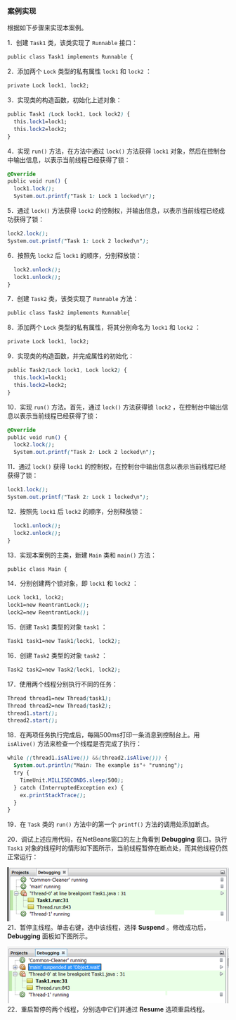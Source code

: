 ### 案例实现

根据如下步骤来实现本案例。

1．创建 `Task1` 类，该类实现了 `Runnable` 接口：

```css
public class Task1 implements Runnable {
```

2．添加两个 `Lock` 类型的私有属性 `lock1` 和 `lock2` ：

```css
private Lock lock1, lock2;
```

3．实现类的构造函数，初始化上述对象：

```css
public Task1 (Lock lock1, Lock lock2) {
  this.lock1=lock1;
  this.lock2=lock2;
}
```

4．实现 `run()` 方法，在方法中通过 `lock()` 方法获得 `lock1` 对象，然后在控制台中输出信息，以表示当前线程已经获得了锁：

```css
@Override
public void run() {
  lock1.lock();
  System.out.printf("Task 1: Lock 1 locked\n");
```

5．通过 `lock()` 方法获得 `lock2` 的控制权，并输出信息，以表示当前线程已经成功获得了锁：

```css
lock2.lock();
System.out.printf("Task 1: Lock 2 locked\n");
```

6．按照先 `lock2` 后 `lock1` 的顺序，分别释放锁：

```css
  lock2.unlock();
  lock1.unlock();
}
```

7．创建 `Task2` 类，该类实现了 `Runnable` 方法：

```css
public class Task2 implements Runnable{
```

8．添加两个 `Lock` 类型的私有属性，将其分别命名为 `lock1` 和 `lock2` ：

```css
private Lock lock1, lock2;
```

9．实现类的构造函数，并完成属性的初始化：

```css
public Task2(Lock lock1, Lock lock2) {
  this.lock1=lock1;
  this.lock2=lock2;
}
```

10．实现 `run()` 方法。首先，通过 `lock()` 方法获得锁 `lock2` ，在控制台中输出信息以表示当前线程已经获得了锁：

```css
@Override
public void run() {
  lock2.lock();
  System.out.printf("Task 2: Lock 2 locked\n");
```

11．通过 `lock()` 获得 `lock1` 的控制权，在控制台中输出信息以表示当前线程已经获得了锁：

```css
lock1.lock();
System.out.printf("Task 2: Lock 1 locked\n");
```

12．按照先 `lock1` 后 `lock2` 的顺序，分别释放锁：

```css
  lock1.unlock();
  lock2.unlock();
}
```

13．实现本案例的主类，新建 `Main` 类和 `main()` 方法：

```css
public class Main {
```

14．分别创建两个锁对象，即 `lock1` 和 `lock2` ：

```css
Lock lock1, lock2;
lock1=new ReentrantLock();
lock2=new ReentrantLock();
```

15．创建 `Task1` 类型的对象 `task1` ：

```css
Task1 task1=new Task1(lock1, lock2);
```

16．创建 `Task2` 类型的对象 `task2` ：

```css
Task2 task2=new Task2(lock1, lock2);
```

17．使用两个线程分别执行不同的任务：

```css
Thread thread1=new Thread(task1);
Thread thread2=new Thread(task2);
thread1.start();
thread2.start();
```

18．在两项任务执行完成后，每隔500ms打印一条消息到控制台上。用 `isAlive()` 方法来检查一个线程是否完成了执行：

```css
while ((thread1.isAlive()) &&(thread2.isAlive())) {
  System.out.println("Main: The example is"+ "running");
  try {
    TimeUnit.MILLISECONDS.sleep(500);
  } catch (InterruptedException ex) {
    ex.printStackTrace();
  }
}
```

19．在 `Task` 类的 `run()` 方法中的第一个 `printf()` 方法的调用处添加断点。

20．调试上述应用代码，在NetBeans窗口的左上角看到 **Debugging** 窗口。执行 `Task1` 对象的线程时的情形如下图所示，当前线程暂停在断点处，而其他线程仍然正常运行：

![81.png](../images/81.png)
21．暂停主线程。单击右键，选中该线程，选择 **Suspend** 。修改成功后， **Debugging** 面板如下图所示。

![82.png](../images/82.png)
22．重启暂停的两个线程，分别选中它们并通过 **Resume** 选项重启线程。

